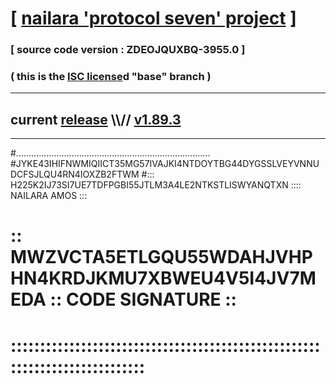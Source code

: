 
# [ [nailara 'protocol seven' project](http://nailara.network/) ]

### [ source code version : ZDEOJQUXBQ-3955.0 ]

### ( this is the [ISC license](license)d "base" branch )
---
## current [release](https://github.com/nailara-technologies/protocol-7/releases) \\\\// [v1.89.3](https://github.com/nailara-technologies/protocol-7/releases/tag/v1.89.3)
---
#.............................................................................
#JYKE43IHIFNWMIQIICT35MG57IVAJKI4NTDOYTBG44DYGSSLVEYVNNUDCFSJLQU4RN4IOXZB2FTWM
#::: H225K2IJ73SI7UE7TDFPGBI55JTLM3A4LE2NTKSTLISWYANQTXN :::: NAILARA AMOS :::
# :: MWZVCTA5ETLGQU55WDAHJVHPHN4KRDJKMU7XBWEU4V5I4JV7MEDA :: CODE SIGNATURE ::
# ::::::::::::::::::::::::::::::::::::::::::::::::::::::::::::::::::::::::::::
